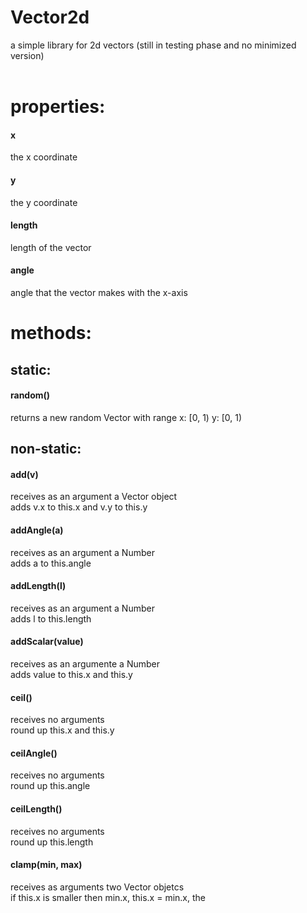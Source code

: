 # Vector2d
a simple library for 2d vectors (still in testing phase and no minimized version)
<br>
<br>
<h1>properties:</h1>
<h4>x</h4>
the x coordinate
<h4>y</h4>
the y coordinate
<h4>length</h4>
length of the vector
<h4>angle</h4>
angle that the vector makes with the x-axis
<h1>methods:</h1>
<h2>static:</h2>
<h4>random()</h4>
returns a new random Vector with range x: [0, 1) y: [0, 1)
<h2>non-static:</h2>
<h4>add(v)</h4>
receives as an argument a Vector object<br>adds v.x to this.x and v.y to this.y
<h4>addAngle(a)</h4>
receives as an argument a Number<br>adds a to this.angle
<h4>addLength(l)</h4>
receives as an argument a Number<br>adds l to this.length
<h4>addScalar(value)</h4>
receives as an argumente a Number<br>adds value to this.x and this.y
<h4>ceil()</h4>
receives no arguments<br>round up this.x and this.y
<h4>ceilAngle()</h4>
receives no arguments<br>round up this.angle
<h4>ceilLength()</h4>
receives no arguments<br>round up this.length
<h4>clamp(min, max)</h4>
receives as arguments two Vector objetcs<br>if this.x is smaller then min.x, this.x = min.x, the
